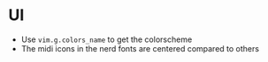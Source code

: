 # UI

- Use `vim.g.colors_name` to get the colorscheme
- The midi icons in the nerd fonts are centered compared to others

